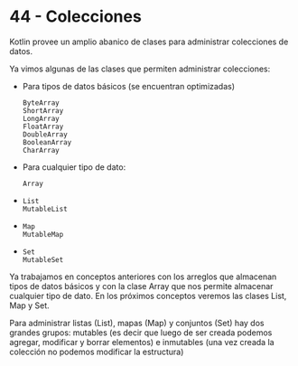# 44 - Colecciones

Kotlin provee un amplio abanico de clases para administrar colecciones de datos.

Ya vimos algunas de las clases que permiten administrar colecciones:

* Para tipos de datos básicos (se encuentran optimizadas)
  ```
  ByteArray 
  ShortArray
  LongArray
  FloatArray
  DoubleArray
  BooleanArray
  CharArray
  ```
* Para cualquier tipo de dato:
  ```
  Array
  ```
* ```
  List
  MutableList
  ```
* ```
  Map
  MutableMap
  ```
* ```
  Set
  MutableSet
  ```

Ya trabajamos en conceptos anteriores con los arreglos que almacenan tipos de datos básicos y con la clase Array que nos permite almacenar cualquier tipo de dato. En los próximos conceptos veremos las clases List, Map y Set.

Para administrar listas (List), mapas (Map) y conjuntos (Set) hay dos grandes grupos: mutables (es decir que luego de ser creada podemos agregar, modificar y borrar elementos) e inmutables (una vez creada la colección no podemos modificar la estructura)
